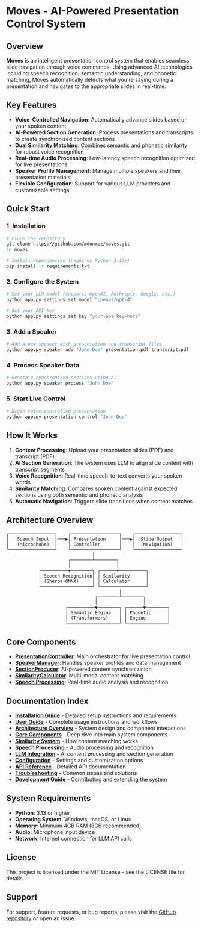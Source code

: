 # Moves - AI-Powered Presentation Control System

## Overview

**Moves** is an intelligent presentation control system that enables seamless slide navigation through voice commands. Using advanced AI technologies including speech recognition, semantic understanding, and phonetic matching, Moves automatically detects what you're saying during a presentation and navigates to the appropriate slides in real-time.

## Key Features

- **Voice-Controlled Navigation**: Automatically advance slides based on your spoken content
- **AI-Powered Section Generation**: Process presentations and transcripts to create synchronized content sections
- **Dual Similarity Matching**: Combines semantic and phonetic similarity for robust voice recognition
- **Real-time Audio Processing**: Low-latency speech recognition optimized for live presentations
- **Speaker Profile Management**: Manage multiple speakers and their presentation materials
- **Flexible Configuration**: Support for various LLM providers and customizable settings

## Quick Start

### 1. Installation

```bash
# Clone the repository
git clone https://github.com/mdonmez/moves.git
cd moves

# Install dependencies (requires Python 3.13+)
pip install -r requirements.txt
```

### 2. Configure the System

```bash
# Set your LLM model (supports OpenAI, Anthropic, Google, etc.)
python app.py settings set model "openai/gpt-4"

# Set your API key
python app.py settings set key "your-api-key-here"
```

### 3. Add a Speaker

```bash
# Add a new speaker with presentation and transcript files
python app.py speaker add "John Doe" presentation.pdf transcript.pdf
```

### 4. Process Speaker Data

```bash
# Generate synchronized sections using AI
python app.py speaker process "John Doe"
```

### 5. Start Live Control

```bash
# Begin voice-controlled presentation
python app.py presentation control "John Doe"
```

## How It Works

1. **Content Processing**: Upload your presentation slides (PDF) and transcript (PDF)
2. **AI Section Generation**: The system uses LLM to align slide content with transcript segments
3. **Voice Recognition**: Real-time speech-to-text converts your spoken words
4. **Similarity Matching**: Compares spoken content against expected sections using both semantic and phonetic analysis
5. **Automatic Navigation**: Triggers slide transitions when content matches

## Architecture Overview

```
┌─────────────────┐    ┌──────────────────┐    ┌─────────────────┐
│   Speech Input  │───▶│ Presentation     │───▶│  Slide Output   │
│   (Microphone)  │    │ Controller       │    │  (Navigation)   │
└─────────────────┘    └──────────────────┘    └─────────────────┘
                                │
                       ┌────────┴────────┐
                       │                 │
            ┌──────────▼────────┐ ┌──────▼──────────┐
            │ Speech Recognition│ │ Similarity      │
            │ (Sherpa-ONNX)     │ │ Calculator      │
            └───────────────────┘ └─────────────────┘
                                          │
                                 ┌────────┴────────┐
                                 │                 │
                      ┌──────────▼────────┐ ┌──────▼────────┐
                      │ Semantic Engine   │ │ Phonetic      │
                      │ (Transformers)    │ │ Engine        │
                      └───────────────────┘ └───────────────┘
```

## Core Components

- **[PresentationController](./core-components.md#presentationcontroller)**: Main orchestrator for live presentation control
- **[SpeakerManager](./core-components.md#speakermanager)**: Handles speaker profiles and data management
- **[SectionProducer](./llm-integration.md#sectionproducer)**: AI-powered content synchronization
- **[SimilarityCalculator](./similarity-system.md#similaritycalculator)**: Multi-modal content matching
- **[Speech Processing](./speech-processing.md)**: Real-time audio analysis and recognition

## Documentation Index

- **[Installation Guide](./installation.md)** - Detailed setup instructions and requirements
- **[User Guide](./user-guide.md)** - Complete usage instructions and workflows
- **[Architecture Overview](./architecture.md)** - System design and component interactions
- **[Core Components](./core-components.md)** - Deep dive into main system components
- **[Similarity System](./similarity-system.md)** - How content matching works
- **[Speech Processing](./speech-processing.md)** - Audio processing and recognition
- **[LLM Integration](./llm-integration.md)** - AI content processing and section generation
- **[Configuration](./configuration.md)** - Settings and customization options
- **[API Reference](./api-reference.md)** - Detailed API documentation
- **[Troubleshooting](./troubleshooting.md)** - Common issues and solutions
- **[Development Guide](./development.md)** - Contributing and extending the system

## System Requirements

- **Python**: 3.13 or higher
- **Operating System**: Windows, macOS, or Linux
- **Memory**: Minimum 4GB RAM (8GB recommended)
- **Audio**: Microphone input device
- **Network**: Internet connection for LLM API calls

## License

This project is licensed under the MIT License - see the LICENSE file for details.

## Support

For support, feature requests, or bug reports, please visit the [GitHub repository](https://github.com/mdonmez/moves) or open an issue.